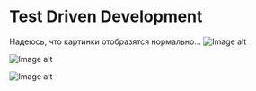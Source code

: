# Test Driven Development
Надеюсь, что картинки отобразятся нормально...
![Image alt](https://github.com/Golran/tdd/raw/master/cs/res.bmp)

![Image alt](https://github.com/Golran/tdd/raw/master/cs/res1.bmp)

![Image alt](https://github.com/Golran/tdd/raw/master/cs/res2.bmp)
